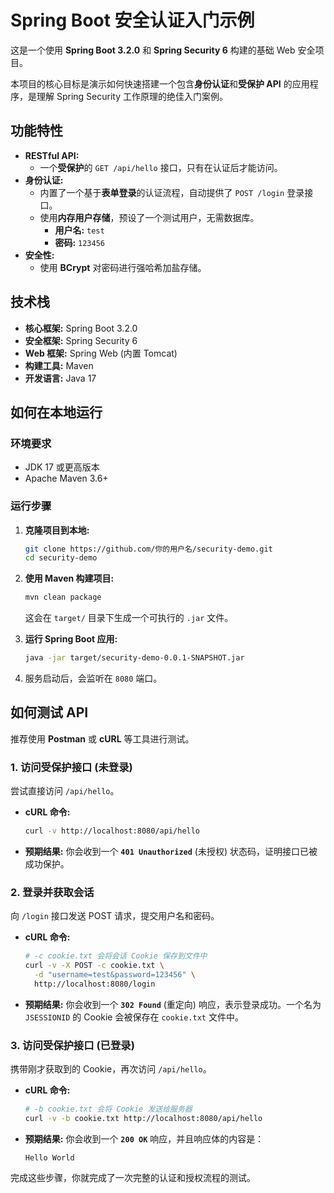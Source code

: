 # Spring Boot 安全认证入门示例

这是一个使用 **Spring Boot 3.2.0** 和 **Spring Security 6** 构建的基础 Web 安全项目。

本项目的核心目标是演示如何快速搭建一个包含**身份认证**和**受保护 API** 的应用程序，是理解 Spring Security 工作原理的绝佳入门案例。

## 功能特性

*   **RESTful API:**
    *   一个**受保护**的 `GET /api/hello` 接口，只有在认证后才能访问。
*   **身份认证:**
    *   内置了一个基于**表单登录**的认证流程，自动提供了 `POST /login` 登录接口。
    *   使用**内存用户存储**，预设了一个测试用户，无需数据库。
        *   **用户名:** `test`
        *   **密码:** `123456`
*   **安全性:**
    *   使用 **BCrypt** 对密码进行强哈希加盐存储。

## 技术栈

*   **核心框架:** Spring Boot 3.2.0
*   **安全框架:** Spring Security 6
*   **Web 框架:** Spring Web (内置 Tomcat)
*   **构建工具:** Maven
*   **开发语言:** Java 17

## 如何在本地运行

### 环境要求

*   JDK 17 或更高版本
*   Apache Maven 3.6+

### 运行步骤

1.  **克隆项目到本地:**
    ```bash
    git clone https://github.com/你的用户名/security-demo.git
    cd security-demo
    ```

2.  **使用 Maven 构建项目:**
    ```bash
    mvn clean package
    ```
    这会在 `target/` 目录下生成一个可执行的 `.jar` 文件。

3.  **运行 Spring Boot 应用:**
    ```bash
    java -jar target/security-demo-0.0.1-SNAPSHOT.jar
    ```

4.  服务启动后，会监听在 `8080` 端口。

## 如何测试 API

推荐使用 **Postman** 或 **cURL** 等工具进行测试。

### 1. 访问受保护接口 (未登录)

尝试直接访问 `/api/hello`。

*   **cURL 命令:**
    ```bash
    curl -v http://localhost:8080/api/hello
    ```
*   **预期结果:**
    你会收到一个 **`401 Unauthorized`** (未授权) 状态码，证明接口已被成功保护。

### 2. 登录并获取会话

向 `/login` 接口发送 POST 请求，提交用户名和密码。

*   **cURL 命令:**
    ```bash
    # -c cookie.txt 会将会话 Cookie 保存到文件中
    curl -v -X POST -c cookie.txt \
      -d "username=test&password=123456" \
      http://localhost:8080/login
    ```
*   **预期结果:**
    你会收到一个 **`302 Found`** (重定向) 响应，表示登录成功。一个名为 `JSESSIONID` 的 Cookie 会被保存在 `cookie.txt` 文件中。

### 3. 访问受保护接口 (已登录)

携带刚才获取到的 Cookie，再次访问 `/api/hello`。

*   **cURL 命令:**
    ```bash
    # -b cookie.txt 会将 Cookie 发送给服务器
    curl -v -b cookie.txt http://localhost:8080/api/hello
    ```
*   **预期结果:**
    你会收到一个 **`200 OK`** 响应，并且响应体的内容是：
    ```
    Hello World
    ```

完成这些步骤，你就完成了一次完整的认证和授权流程的测试。